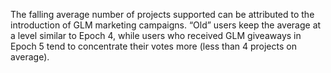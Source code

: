 
The falling average number of projects supported can be attributed to the introduction of GLM marketing campaigns. “Old” users keep the average at a level similar to Epoch 4, while users who received GLM giveaways in Epoch 5 tend to concentrate their votes more (less than 4 projects on average). 